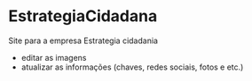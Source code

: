 # EstrategiaCidadana
Site para a empresa Estrategia cidadania 

- editar as imagens 
- atualizar as informações (chaves, redes sociais, fotos e etc.)